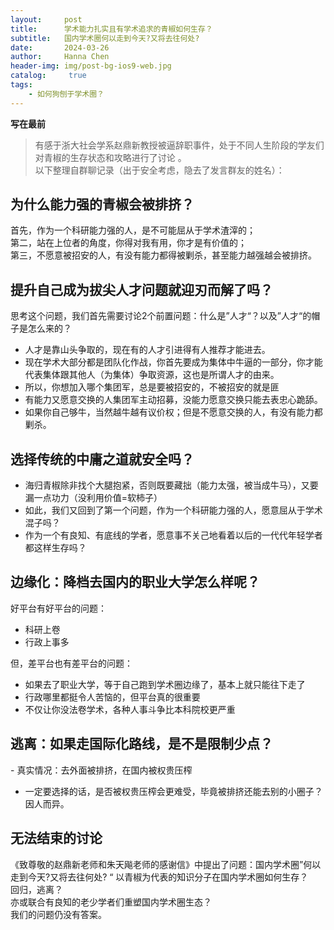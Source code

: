 ```yaml
---
layout:     post
title:      学术能力扎实且有学术追求的青椒如何生存？
subtitle:   国内学术圈何以走到今天?又将去往何处? 
date:       2024-03-26
author:     Hanna Chen
header-img: img/post-bg-ios9-web.jpg
catalog: 	 true
tags:
    - 如何狗刨于学术圈？
---
```


**写在最前**  
> 有感于浙大社会学系赵鼎新教授被逼辞职事件，处于不同人生阶段的学友们对青椒的生存状态和攻略进行了讨论 。  
> 以下整理自群聊记录（出于安全考虑，隐去了发言群友的姓名）：

## 为什么能力强的青椒会被排挤？

首先，作为一个科研能力强的人，是不可能屈从于学术渣滓的；  
第二，站在上位者的角度，你得对我有用，你才是有价值的；  
第三，不愿意被招安的人，有没有能力都得被剿杀，甚至能力越强越会被排挤。

## 提升自己成为拔尖人才问题就迎刃而解了吗？

思考这个问题，我们首先需要讨论2个前置问题：什么是”人才“？以及”人才“的帽子是怎么来的？

- 人才是靠山头争取的，现在有的人才引进得有人推荐才能进去。
- 现在学术大部分都是团队化作战，你首先要成为集体中牛逼的一部分，你才能代表集体跟其他人（为集体）争取资源，这也是所谓人才的由来。
- 所以，你想加入哪个集团军，总是要被招安的，不被招安的就是匪
- 有能力又愿意交换的人集团军主动招募，没能力愿意交换只能去表忠心跪舔。
- 如果你自己够牛，当然越牛越有议价权；但是不愿意交换的人，有没有能力都剿杀。

## 选择传统的中庸之道就安全吗？

- 海归青椒除非找个大腿抱紧，否则既要藏拙（能力太强，被当成牛马），又要漏一点功力（没利用价值=软柿子）
- 如此，我们又回到了第一个问题，作为一个科研能力强的人，愿意屈从于学术混子吗？
- 作为一个有良知、有底线的学者，愿意事不关己地看着以后的一代代年轻学者都这样生存吗？

## 边缘化：降档去国内的职业大学怎么样呢？

好平台有好平台的问题：

- 科研上卷
- 行政上事多

但，差平台也有差平台的问题：

- 如果去了职业大学，等于自己跑到学术圈边缘了，基本上就只能往下走了
- 行政哪里都挺令人苦恼的，但平台真的很重要
- 不仅让你没法卷学术，各种人事斗争比本科院校更严重

## 逃离：如果走国际化路线，是不是限制少点？

- 真实情况：去外面被排挤，在国内被权贵压榨
- 一定要选择的话，是否被权贵压榨会更难受，毕竟被排挤还能去别的小圈子？因人而异。

## 无法结束的讨论

《致尊敬的赵鼎新老师和朱天飚老师的感谢信》中提出了问题：国内学术圈”何以走到今天?又将去往何处? “ 以青椒为代表的知识分子在国内学术圈如何生存？  
回归，逃离？  
亦或联合有良知的老少学者们重塑国内学术圈生态？  
我们的问题仍没有答案。
